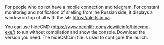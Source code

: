For people who do not have a mobile connection and telegram.
For constant monitoring and notification of shelling from the Russian side, it displays a window on top of all with the site https://alerts.in.ua.

You can use hideCMD (https://www.pconlife.com/viewfileinfo/hidecmd-exe/) to run without compilation and show the console. Download the version you need. The hideCMD.ini file is used to configure the launch.
